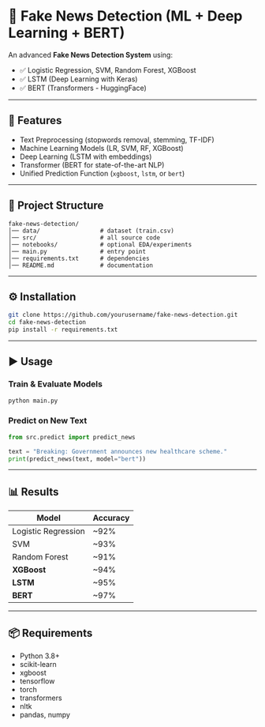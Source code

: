 
# 📰 Fake News Detection (ML + Deep Learning + BERT)

An advanced **Fake News Detection System** using:
- ✅ Logistic Regression, SVM, Random Forest, XGBoost
- ✅ LSTM (Deep Learning with Keras)
- ✅ BERT (Transformers - HuggingFace)

---

## 🚀 Features
- Text Preprocessing (stopwords removal, stemming, TF-IDF)
- Machine Learning Models (LR, SVM, RF, XGBoost)
- Deep Learning (LSTM with embeddings)
- Transformer (BERT for state-of-the-art NLP)
- Unified Prediction Function (`xgboost`, `lstm`, or `bert`)

---

## 📂 Project Structure

```
fake-news-detection/
│── data/                 # dataset (train.csv)
│── src/                  # all source code
│── notebooks/            # optional EDA/experiments
│── main.py               # entry point
│── requirements.txt      # dependencies
│── README.md             # documentation
```

---

## ⚙️ Installation
```bash
git clone https://github.com/yourusername/fake-news-detection.git
cd fake-news-detection
pip install -r requirements.txt
```

---

## ▶️ Usage
### Train & Evaluate Models
```bash
python main.py
```

### Predict on New Text
```python
from src.predict import predict_news

text = "Breaking: Government announces new healthcare scheme."
print(predict_news(text, model="bert"))
```

---

## 📊 Results
| Model              | Accuracy |
|--------------------|----------|
| Logistic Regression | ~92%    |
| SVM                | ~93%    |
| Random Forest      | ~91%    |
| **XGBoost**        | ~94%    |
| **LSTM**           | ~95%    |
| **BERT**           | ~97%    |

---

## 📦 Requirements
- Python 3.8+
- scikit-learn
- xgboost
- tensorflow
- torch
- transformers
- nltk
- pandas, numpy
